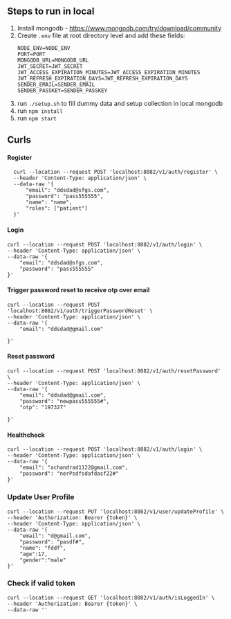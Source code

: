 ## Steps to run in local

1. Install mongodb - https://www.mongodb.com/try/download/community
2. Create `.env` file at root directory level and add these fields:
   ```
   NODE_ENV=NODE_ENV
   PORT=PORT
   MONGODB_URL=MONGODB_URL
   JWT_SECRET=JWT_SECRET
   JWT_ACCESS_EXPIRATION_MINUTES=JWT_ACCESS_EXPIRATION_MINUTES
   JWT_REFRESH_EXPIRATION_DAYS=JWT_REFRESH_EXPIRATION_DAYS
   SENDER_EMAIL=SENDER_EMAIL
   SENDER_PASSKEY=SENDER_PASSKEY
   ```
3. run `./setup.sh` to fill dummy data and setup collection in local mongodb
4. run `npm install`
5. run `npm start`

## Curls

#### Register

```
  curl --location --request POST 'localhost:8082/v1/auth/register' \
  --header 'Content-Type: application/json' \
  --data-raw '{
      "email": "ddsdad@sfgs.com",
      "password": "pass555555",
      "name": "name",
      "roles": ["patient"]
  }'
```

#### Login

```
curl --location --request POST 'localhost:8082/v1/auth/login' \
--header 'Content-Type: application/json' \
--data-raw '{
    "email": "ddsdad@sfgs.com",
    "password": "pass555555"
}'
```

#### Trigger password reset to receive otp over email

```
curl --location --request POST 'localhost:8082/v1/auth/triggerPasswordReset' \
--header 'Content-Type: application/json' \
--data-raw '{
    "email": "ddsdad@gmail.com"

}'
```

#### Reset password

```
curl --location --request POST 'localhost:8082/v1/auth/resetPassword' \
--header 'Content-Type: application/json' \
--data-raw '{
    "email": "ddsdad@gmail.com",
    "password": "newpass555555#",
    "otp": "197327"

}'
```

#### Healthcheck

```
curl --location --request POST 'localhost:8082/v1/auth/login' \
--header 'Content-Type: application/json' \
--data-raw '{
    "email": "achandrad1122@gmail.com",
    "password": "nerPsdfsdafdasf22#"
}'
```

### Update User Profile

```
curl --location --request PUT 'localhost:8082/v1/user/updateProfile' \
--header 'Authorization: Bearer {token}' \
--header 'Content-Type: application/json' \
--data-raw '{
    "email": "d@gmail.com",
    "password": "pasdf#",
    "name": "fddf",
    "age":17,
    "gender":"male"
}'
```

### Check if valid token

```
curl --location --request GET 'localhost:8082/v1/auth/isLoggedIn' \
--header 'Authorization: Bearer {token}' \
--data-raw ''
```
